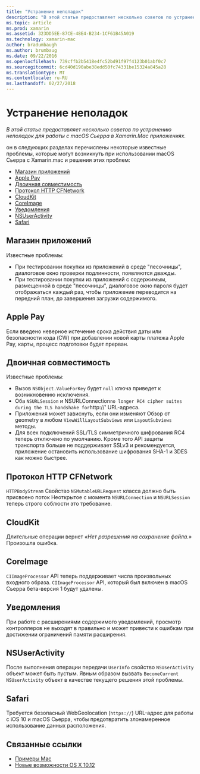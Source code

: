 ```yaml
---
title: "Устранение неполадок"
description: "В этой статье предоставляет несколько советов по устранению неполадок для работы с macOS Сьерра в Xamarin.Mac приложениях."
ms.topic: article
ms.prod: xamarin
ms.assetid: 323DD5EE-87CE-48E4-B234-1CF61B45A019
ms.technology: xamarin-mac
author: bradumbaugh
ms.author: brumbaug
ms.date: 09/22/2016
ms.openlocfilehash: 739cffb2b5418e4fc52bd91f97f4123b01abf0c7
ms.sourcegitcommit: 6cd40d190abe38edd50fc74331be15324a845a28
ms.translationtype: MT
ms.contentlocale: ru-RU
ms.lasthandoff: 02/27/2018
---
```

# <a name="troubleshooting"></a>Устранение неполадок

_В этой статье предоставляет несколько советов по устранению неполадок для работы с macOS Сьерра в Xamarin.Mac приложениях._

он в следующих разделах перечислены некоторые известные проблемы, которые могут возникнуть при использовании macOS Сьерра с Xamarin.mac и решения этих проблем:

- [Магазин приложений](#App-Store)
- [Apple Pay](#Apple-Pay)
- [Двоичная совместимость](#Binary-Compatibility)
- [Протокол HTTP CFNetwork](#CFNetwork-HTTP-Protocol)
- [CloudKit](#CloudKit)
- [CoreImage](#CoreImage)
- [Уведомления](#Notifications)
- [NSUserActivity](#NSUserActivity)
- [Safari](#Safari)

<a name="App-Store" />

## <a name="app-store"></a>Магазин приложений

Известные проблемы:

- При тестировании покупки из приложений в среде "песочницы", диалоговое окно проверки подлинности, появляются дважды.
- При тестировании покупки из приложений с содержимым, размещенной в среде "песочницы", диалоговое окно пароля будет отображаться каждый раз, чтобы приложение переводится на передний план, до завершения загрузки содержимого.

<a name="Apple-Pay" />

## <a name="apple-pay"></a>Apple Pay

Если введено неверное истечение срока действия даты или безопасности кода (CW) при добавлении новой карты платежа Apple Pay, карты, процесс подготовки будет прерван.

<a name="Binary-Compatibility" />

## <a name="binary-compatibility"></a>Двоичная совместимость

Известные проблемы:

- Вызов `NSObject.ValueForKey` будет `null` ключа приведет к возникновению исключения.
- Оба `NSURLSession` и NSURLConnection` no longer RC4 cipher suites during the TLS handshake for `http://' URL-адреса.
- Приложения может зависнуть, если они изменяют Обзор от geometry в любом `ViewWillLayoutSubviews` или `LayoutSubviews` методы.
- Для всех подключений SSL/TLS симметричного шифрования RC4 теперь отключено по умолчанию. Кроме того API защиты транспорта больше не поддерживает SSLv3 и рекомендуется, приложение остановить использование шифрования SHA-1 и 3DES как можно быстрее.

<a name="CFNetwork-HTTP-Protocol" />

## <a name="cfnetwork-http-protocol"></a>Протокол HTTP CFNetwork

`HTTPBodyStream` Свойство `NSMutableURLRequest` класса должно быть присвоено поток Неоткрытое с момента `NSURLConnection` и `NSURLSession` теперь строго соблюсти это требование.

<a name="CloudKit" />

## <a name="cloudkit"></a>CloudKit

Длительные операции вернет _«Нет разрешения на сохранение файла.»_ Произошла ошибка.

<a name="CoreImage" />

## <a name="coreimage"></a>CoreImage

`CIImageProcessor` API теперь поддерживает числа произвольных входного образа. `CIImageProcessor` API, который был включен в macOS Сьерра бета-версия 1 будут удалены.

<a name="Notifications" />

## <a name="notifications"></a>Уведомления

При работе с расширениями содержимого уведомлений, просмотр контроллеров не выходят в правильно и может привести к ошибкам при достижении ограничений памяти расширения.

<a name="NSUserActivity" />

## <a name="nsuseractivity"></a>NSUserActivity

После выполнения операции передачи `UserInfo` свойство `NSUserActivity` объект может быть пустым. Явным образом вызвать `BecomeCurrent` `NSUserActivity` объект в качестве текущего решения этой проблемы.

<a name="Safari" />

## <a name="safari"></a>Safari

Требуется безопасный WebGeolocation (`https://`) URL-адрес для работы с iOS 10 и macOS Сьерра, чтобы предотвратить злонамеренное использование данных расположения.







## <a name="related-links"></a>Связанные ссылки

- [Примеры Mac](https://developer.xamarin.com/samples/mac/)
- [Новые возможности OS X 10.12](https://developer.apple.com/library/prerelease/content/releasenotes/MacOSX/WhatsNewInOSX/Articles/OSXv10.html#//apple_ref/doc/uid/TP40017145-SW1)
